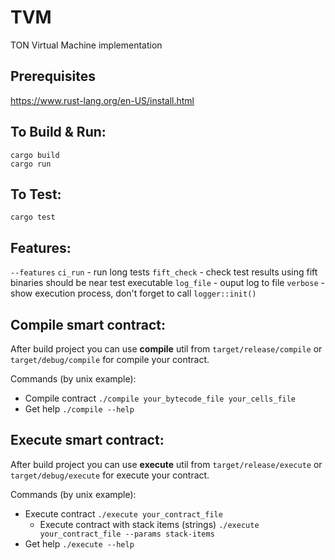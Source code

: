 # TVM
TON Virtual Machine implementation

## Prerequisites

https://www.rust-lang.org/en-US/install.html

## To Build & Run:

```
cargo build
cargo run
```

## To Test:
```
cargo test
```
## Features:
`--features`
`ci_run` - run long tests
`fift_check` - check test results using fift binaries should be near test executable
`log_file` - ouput log to file
`verbose` - show execution process, don't forget to call `logger::init()`

## Compile smart contract:

After build project you can use **compile** util from `target/release/compile` or `target/debug/compile` for compile your contract.

Commands (by unix example):
- Compile contract
  `./compile your_bytecode_file your_cells_file`
- Get help
  `./compile --help`

## Execute smart contract:

After build project you can use **execute** util from `target/release/execute` or `target/debug/execute` for execute your contract.

Commands (by unix example):
- Execute contract
  `./execute your_contract_file`
  - Execute contract with stack items (strings)
    `./execute your_contract_file --params stack-items`
- Get help
  `./execute --help`
